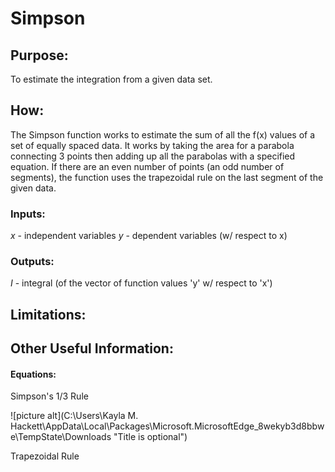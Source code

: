 # Simpson

## Purpose:
To estimate the integration from a given data set.

## How:
The Simpson function works to estimate the sum of all the f(x) values of a set of equally spaced data. It works by taking the area for a parabola connecting 3 points then adding up all the parabolas with a specified equation. If there are an even number of points (an odd number of segments), the function uses the trapezoidal rule on the last segment of the given data. 

### Inputs:
*x* - independent variables
*y* - dependent variables (w/ respect to x)

### Outputs:
*I* - integral (of the vector of function values 'y' w/ respect to 'x')


## Limitations:


## Other Useful Information:

#### Equations:
Simpson's 1/3 Rule

![picture alt](C:\Users\Kayla M. Hackett\AppData\Local\Packages\Microsoft.MicrosoftEdge_8wekyb3d8bbwe\TempState\Downloads "Title is optional")

Trapezoidal Rule


